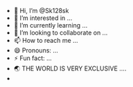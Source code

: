 - 👋 Hi, I’m @Sk128sk
- 👀 I’m interested in ...
- 🌱 I’m currently learning ...
- 💞️ I’m looking to collaborate on ...
- 📫 How to reach me ...
- 😄 Pronouns: ...
- ⚡ Fun fact: ...
- 🌏 THE WORLD IS VERY EXCLUSIVE  ....
- 
<!---
Sk128sk/Sk128sk is a ✨ special ✨ repository because its `README.md` (this file) appears on your GitHub profile.
You can click the Preview link to take a look at your changes.
--->
